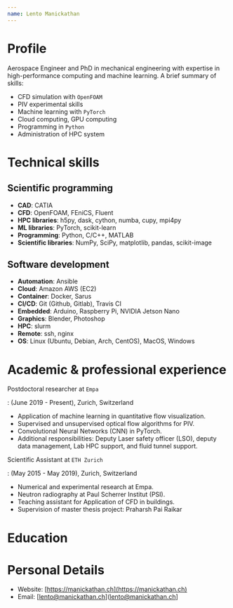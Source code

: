```yaml
---
name: Lento Manickathan
---
```


# Profile

Aerospace Engineer and PhD in mechanical engineering with expertise in high-performance computing and machine learning. A brief summary of skills:


 * CFD simulation with `OpenFOAM`
 * PIV experimental skills
 * Machine learning with `PyTorch`
 * Cloud computing, GPU computing
 * Programming in `Python`
 * Administration of HPC system


# Technical skills 

## Scientific programming

 * **CAD**: CATIA
 * **CFD**: OpenFOAM, FEniCS, Fluent
 * **HPC libraries**: h5py, dask, cython, numba, cupy, mpi4py
 * **ML libraries**: PyTorch, scikit-learn
 * **Programming**: Python, C/C++, MATLAB
 * **Scientific libraries**: NumPy, SciPy, matplotlib, pandas, scikit-image

## Software development

 * **Automation**: Ansible
 * **Cloud**: Amazon AWS (EC2)
 * **Container**: Docker, Sarus
 * **CI/CD**: Git (Github, Gitlab), Travis CI
 * **Embedded**: Arduino, Raspberry Pi, NVIDIA Jetson Nano
 * **Graphics**: Blender, Photoshop
 * **HPC**: slurm
 * **Remote**: ssh, nginx
 * **OS**: Linux (Ubuntu, Debian, Arch, CentOS), MacOS, Windows

# Academic & professional experience

Postdoctoral researcher at `Empa`

: (June 2019 - Present), Zurich, Switzerland
  * Application of machine learning in quantitative flow visualization.
  * Supervised and unsupervised optical flow algorithms for PIV.
  * Convolutional Neural Networks (CNN) in PyTorch.
  * Additional responsibilities: Deputy Laser safety officer (LSO), deputy data management, Lab HPC support, and fluid tunnel support.

Scientific Assistant at `ETH Zurich`

: (May 2015 - May 2019), Zurich, Switzerland
  * Numerical and experimental research at Empa.
  * Neutron radiography at Paul Scherrer Institut (PSI).
  * Teaching assistant for Application of CFD in buildings.
  * Supervision of master thesis project: Praharsh Pai Raikar
  
# Education

# Personal Details

 * Website: [https://manickathan.ch](https://manickathan.ch)
 * Email: [lento@manickathan.ch](lento@manickathan.ch]


